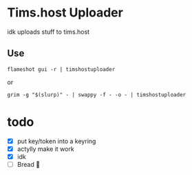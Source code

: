# Tims.host Uploader
idk uploads stuff to tims.host

## Use
```
flameshot gui -r | timshostuploader
```
or
```
grim -g "$(slurp)" - | swappy -f - -o - | timshostuploader
```

# todo
 - [X] put key/token into a keyring
 - [X] actylly make it work
 - [X] idk
 - [ ] Bread 🍞
